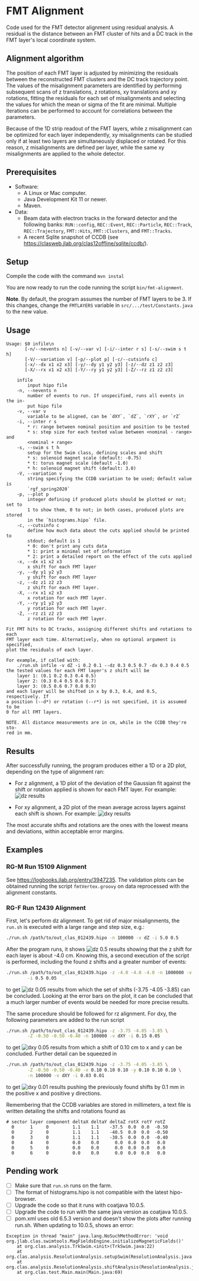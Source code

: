 # FMT Alignment
Code used for the FMT detector alignment using residual analysis. A residual is
the distance between an FMT cluster of hits and a DC track in the FMT layer's
local coordinate system.

## Alignment algorithm
The position of each FMT layer is adjusted by minimizing the residuals between
the reconstructed FMT clusters and the DC track trajectory point. The values of
the misalignment parameters are identified by performing subsequent scans of z
translations, z rotations, xy translations and xy rotations, fitting the
residuals for each set of misalignments and selecting the values for which the
mean or sigma of the fit are minimal. Multiple iterations can be performed to
account for correlations between the parameters.

Because of the 1D strip readout of the FMT layers, while z misalignment can be
optimized for each layer independently, xy misalignments can be studied only if
at least two layers are simultaneously displaced or rotated. For this reason, z
misalignments are defined per layer, while the same xy misalignments are applied
to the whole detector.

## Prerequisites
* Software:
    * A Linux or Mac computer.
    * Java Development Kit 11 or newer.
    * Maven.
* Data:
    * Beam data with electron tracks in the forward detector and the following
    banks: `RUN::config`, `REC::Event`, `REC::Particle`, `REC::Track`,
    `REC::Trajectory`, `FMT::Hits`, `FMT::Clusters`, and `FMT::Tracks`.
    * A recent Sqlite snapshot of CCDB (see
    https://clasweb.jlab.org/clas12offline/sqlite/ccdb/).

## Setup
Compile the code with the command
```mvn instal```

You are now ready to run the code running the script ```bin/fmt-alignment```.

**Note**. By default, the program assumes the number of FMT layers to be 3. If
this changes, change the `FMTLAYERS` variable in `src/.../test/Constants.java`
to the new value.

## Usage
```
Usage: $0 infile\n
       [-n/--nevents n] [-v/--var v] [-i/--inter r s] [-s/--swim s t h]
       [-V/--variation v] [-p/--plot p] [-c/--cutsinfo c]
       [-x/--dx x1 x2 x3] [-y/--dy y1 y2 y3] [-z/--dz z1 z2 z3]
       [-X/--rx x1 x2 x3] [-Y/--ry y1 y2 y3] [-Z/--rz z1 z2 z3]

    infile
        input hipo file
    -n, --nevents n
        number of events to run. If unspecified, runs all events in the in-
        put hipo file
    -v, --var v
        variable to be aligned, can be `dXY`, `dZ`, `rXY`, or `rZ`
    -i, --inter r s
        * r: range between nominal position and position to be tested
        * s: step size for each tested value between <nominal - range> and
        <nominal + range>
    -s, --swim s t h
        setup for the Swim class, defining scales and shift
        * s: solenoid magnet scale (default: -0.75)
        * t: torus magnet scale (default -1.0)
        * h: solenoid magnet shift (default: 3.0)
    -V, --variation v
        string specifying the CCDB variation to be used; default value is
        `rgf_spring2020`
    -p, --plot p
        integer defining if produced plots should be plotted or not; set to
        1 to show them, 0 to not; in both cases, produced plots are stored
        in the `histograms.hipo` file.
    -c, --cutsinfo c
        define how much data about the cuts applied should be printed to
        stdout; default is 1
        * 0: don't print any cuts data
        * 1: print a minimal set of information
        * 2: print a detailed report on the effect of the cuts applied
    -x, --dx x1 x2 x3
        x shift for each FMT layer
    -y, --dy y1 y2 y3
        y shift for each FMT layer
    -z, --dz z1 z2 z3
        z shift for each FMT layer.
    -X, --rx x1 x2 x3
        x rotation for each FMT layer.
    -Y, --ry y1 y2 y3
        y rotation for each FMT layer.
    -Z, --rz z1 z2 z3
        z rotation for each FMT layer.

Fit FMT hits to DC tracks, assigning different shifts and rotations to each
FMT layer each time. Alternatively, when no optional argument is specified,
plot the residuals of each layer.

For example, if called with:
    ./run.sh infile -v dZ -i 0.2 0.1 --dz 0.3 0.5 0.7 -dx 0.3 0.4 0.5
the tested values for each FMT layer's z shift will be
    layer 1: (0.1 0.2 0.3 0.4 0.5)
    layer 2: (0.3 0.4 0.5 0.6 0.7)
    layer 3: (0.5 0.6 0.7 0.8 0.9)
and each layer will be shifted in x by 0.3, 0.4, and 0.5, respectively. If
a position (--d*) or rotation (--r*) is not specified, it is assumed to be
0 for all FMT layers.

NOTE. All distance measurements are in cm, while in the CCDB they're sto-
red in mm.
```

## Results
After successfully running, the program produces either a 1D or a 2D plot,
depending on the type of alignment ran:
* For z alignment, a 1D plot of the deviation of the Gaussian fit against the
shift or rotation applied is shown for each FMT layer. For example:
![dz results](readme_img/results_dz.png)

* For xy alignment, a 2D plot of the mean average across layers against each
shift is shown. For example:
![dxy results](readme_img/results_dxy.png)

The most accurate shifts and rotations are the ones with the lowest means and
deviations, within acceptable error margins.

## Examples
### RG-M Run 15109 Alignment
See https://logbooks.jlab.org/entry/3947235. The validation plots can be
obtained running the script `fmtVertex.groovy` on data reprocessed with the
alignment constants.

### RG-F Run 12439 Alignment
First, let's perform dz alignment. To get rid of major misalignments, the
`run.sh` is executed with a large range and step size, e.g.:

```bash
./run.sh /path/to/out_clas_012439.hipo -n 100000 -v dZ -i 5.0 0.5
```

After the program runs, it shows
![dz 0.5 results](readme_img/example_dz_0.5.png)
showing that the z shift for each layer is about -4.0 cm. Knowing this, a second
execution of the script is performed, including the found z shifts and a greater
number of events:

```bash
./run.sh /path/to/out_clas_012439.hipo -z -4.0 -4.0 -4.0 -n 1000000 -v dZ \
        -i 0.5 0.05
```

to get
![dz 0.05 results](readme_img/example_dz_0.05.png)
from which the set of shifts (-3.75 -4.05 -3.85) can be concluded. Looking at
the error bars on the plot, it can be concluded that a much larger number of
events would be needed for more precise results.

The same procedure should be followed for rz alignment. For dxy, the following
parameters are added to the run script

```bash
./run.sh /path/to/out_clas_012439.hipo -z -3.75 -4.05 -3.85 \
        -Z -0.50 -0.50 -0.40 -n 100000 -v dXY -i 0.15 0.05
```

to get
![dxy 0.05 results](readme_img/example_dxy_0.05.png)
from which a shift of 0.10 cm to x and y can be concluded. Further detail can be
squeezed in

```bash
./run.sh /path/to/out_clas_012439.hipo -z -3.75 -4.05 -3.85 \
        -Z -0.50 -0.50 -0.40 -x 0.10 0.10 0.10 -y 0.10 0.10 0.10 \
        -n 100000 -v dXY -i 0.03 0.01
```

to get
![dxy 0.01 results](readme_img/example_dxy_0.01.png)
pushing the previously found shifts by 0.1 mm in the positive x and positive y
directions.

Remembering that the CCDB variables are stored in millimeters, a text file is
written detailing the shifts and rotations found as

```
# sector layer component deltaX deltaY deltaZ rotX rotY rotZ
  0      1     0         1.1    1.1    -37.5  0.0  0.0  -0.50
  0      2     0         1.1    1.1    -40.5  0.0  0.0  -0.50
  0      3     0         1.1    1.1    -38.5  0.0  0.0  -0.40
  0      4     0         0.0    0.0      0.0  0.0  0.0   0.0
  0      5     0         0.0    0.0      0.0  0.0  0.0   0.0
  0      6     0         0.0    0.0      0.0  0.0  0.0   0.0
```

## Pending work
* [ ] Make sure that `run.sh` runs on the farm.
* [ ] The format of histograms.hipo is not compatible with the latest hipo-browser.
* [ ] Upgrade the code so that it runs with coatjava 10.0.5.
* [ ] Upgrade the code to run with the same java version as coatjava 10.0.5.
* [ ] pom.xml uses old 6.5.3 version and doesn't show the plots after running run.sh. When updating to 10.0.5, shows an error:

```
Exception in thread "main" java.lang.NoSuchMethodError: 'void org.jlab.clas.swimtools.MagFieldsEngine.initializeMagneticFields()'
    at org.clas.analysis.TrkSwim.<init>(TrkSwim.java:22)
    at org.clas.analysis.ResolutionAnalysis.setupSwim(ResolutionAnalysis.java:90)
    at org.clas.analysis.ResolutionAnalysis.shiftAnalysis(ResolutionAnalysis.java:123)
    at org.clas.test.Main.main(Main.java:69)
```
